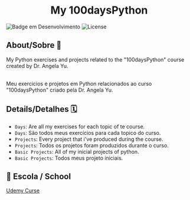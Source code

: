  <h1 align="center"> My 100daysPython </h1>

![Badge em Desenvolvimento](http://img.shields.io/static/v1?label=STATUS&message=EM%20DESENVOLVIMENTO&color=GREEN&style=for-the-badge) 
![License](https://img.shields.io/bower/l/Mi?style=for-the-badge)

## About/Sobre 📌

My Python exercises and projects related to the "100daysPython" course created by Dr. Angela Yu. 

<br>
Meu exercicios e projetos em Python relacionados ao curso "100daysPython" criado pela Dr. Angela Yu. 

<br>

## Details/Detalhes 🗓️

- `Days`: Are all my exercises for each topic of te course. 
- `Days`: São todos meus exercícios para cada topico do curso.
- `Projects`: Every project that i've produced during the course. 
- `Projects`: Todos os projetos foram produzidos durante o curso.
- `Basic Projects`: All of my inicial projects of python. 
- `Basic Projects`: Todos meus projeto iniciais.

## 🏫 Escola / School 

[Udemy Curse](https://www.udemy.com/course/100-days-of-code/)
